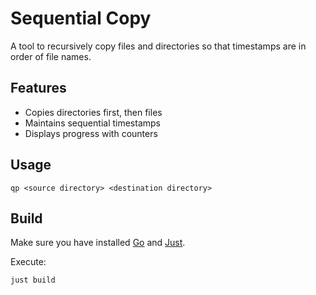 # Se**q**uential Co**p**y

A tool to recursively copy files and directories so that timestamps are in order of file names.

## Features

- Copies directories first, then files
- Maintains sequential timestamps
- Displays progress with counters

## Usage

```
qp <source directory> <destination directory>
```

## Build

Make sure you have installed [Go](https://go.dev/) and [Just](https://just.systems/).

Execute:

```
just build
```
